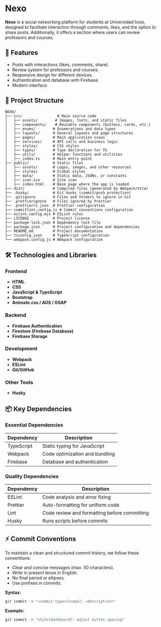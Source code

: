 # Nexo

**Nexo** is a social networking platform for students at Universidad Icesi, designed to facilitate interaction through comments, likes, and the option to share posts. Additionally, it offers a section where users can review professors and courses.

## 🚀 Features

- Posts with interactions (likes, comments, share).
- Review system for professors and courses.
- Responsive design for different devices.
- Authentication and database with Firebase.
- Modern interface.

## 📁 Project Structure

```plaintext
NEXO/
├── src/                # Main source code
│   ├── assets/        # Images, fonts, and static files
│   ├── components/    # Reusable components (buttons, cards, etc.)
│   ├── enums/        # Enumerations and data types
│   ├── layouts/      # General layouts and page structures
│   ├── pages/        # Main application views
│   ├── services/     # API calls and business logic
│   ├── styles/       # CSS styles
│   ├── types/        # Type declaration for TS
│   ├── utils/        # Helper functions and utilities
│   ├── index.ts      # Main entry point
├── public/           # Static files
│   ├── assets/       # Logos, images, and other resources
│   ├── styles/       # Global styles
│   ├── data/         # Static data, JSONs, or constants
│   ├── icon.ico      # Site icon
│   ├── index.html    # Base page where the app is loaded
├── dist/             # Compiled files (generated by Webpack/Vite)
├── .husky/           # Git hooks (commit/push protection)
├── .gitignore        # Files and folders to ignore in Git
├── .prettierignore   # Files ignored by Prettier
├── .prettierrc.json  # Prettier configuration
├── commitlint.config.js # Commit conventions configuration
├── eslint.config.mjs # ESLint rules
├── LICENSE           # Project license
├── package-lock.json # Dependency lock file
├── package.json      # Project configuration and dependencies
├── README.md         # Project documentation
├── tsconfig.json     # TypeScript configuration
└── webpack.config.js # Webpack configuration
```

## 🛠️ Technologies and Libraries

### Frontend

- **HTML**
- **CSS**
- **JavaScript & TypeScript**
- **Bootstrap**
- **Animate.css / AOS / GSAP**

### Backend

- **Firebase Authentication**
- **Firestore (Firebase Database)**
- **Firebase Storage**

### Development

- **Webpack**
- **ESLint**
- **Git/GitHub**

### Other Tools

- **Husky**

## 📦 Key Dependencies

### Essential Dependencies

| Dependency | Description                    |
| ---------- | ------------------------------ |
| TypeScript | Static typing for JavaScript   |
| Webpack    | Code optimization and bundling |
| Firebase   | Database and authentication    |

### Quality Dependencies

| Dependency | Description                                  |
| ---------- | -------------------------------------------- |
| ESLint     | Code analysis and error fixing               |
| Prettier   | Auto-formatting for uniform code             |
| Lint       | Code review and formatting before committing |
| Husky      | Runs scripts before commits                  |

## ⚡ Commit Conventions

To maintain a clean and structured commit history, we follow these conventions:

- Clear and concise messages (max. 50 characters).
- Write in present tense in English.
- No final period or ellipses.
- Use prefixes in commits.

**Syntax:**

```bash
git commit -m "<commit-type>[scope]: <description>"
```

**Example:**

```bash
git commit -m "style(dashboard): adjust button spacing"
```
